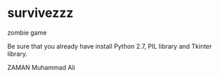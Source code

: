 # survivezzz
zombie game

Be sure that you already have install Python 2.7, PIL library and Tkinter library.

ZAMAN Muhammad Ali
